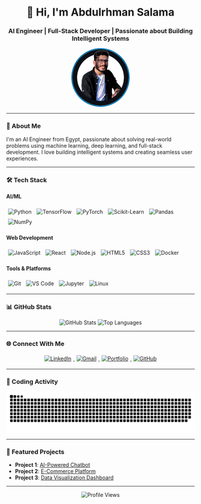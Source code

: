 <h1 align="center">👋 Hi, I'm Abdulrhman Salama</h1>
<h3 align="center">AI Engineer | Full-Stack Developer | Passionate about Building Intelligent Systems</h3>

<p align="center">
  <img src="https://github.com/abdulrhmansalama/abdulrhmansalama/blob/main/images/me.jpg" width="150" height="150" alt="Abdulrhman Salama" style="border-radius: 50%; border: 3px solid #0077B5;" />
</p>

---

### 🚀 About Me
I'm an AI Engineer from Egypt, passionate about solving real-world problems using machine learning, deep learning, and full-stack development. I love building intelligent systems and creating seamless user experiences.

---

### 🛠️ Tech Stack

#### **AI/ML**
<p align="left">
  <img src="https://cdn.jsdelivr.net/gh/devicons/devicon/icons/python/python-original.svg" alt="Python" width="40" height="40" style="margin: 5px;" />
  <img src="https://cdn.jsdelivr.net/gh/devicons/devicon/icons/tensorflow/tensorflow-original.svg" alt="TensorFlow" width="40" height="40" style="margin: 5px;" />
  <img src="https://www.vectorlogo.zone/logos/pytorch/pytorch-icon.svg" alt="PyTorch" width="40" height="40" style="margin: 5px;" />
  <img src="https://upload.wikimedia.org/wikipedia/commons/0/05/Scikit_learn_logo_small.svg" alt="Scikit-Learn" width="40" height="40" style="margin: 5px;" />
  <img src="https://cdn.jsdelivr.net/gh/devicons/devicon/icons/pandas/pandas-original.svg" alt="Pandas" width="40" height="40" style="margin: 5px;" />
  <img src="https://cdn.jsdelivr.net/gh/devicons/devicon/icons/numpy/numpy-original.svg" alt="NumPy" width="40" height="40" style="margin: 5px;" />
</p>

#### **Web Development**
<p align="left">
  <img src="https://cdn.jsdelivr.net/gh/devicons/devicon/icons/javascript/javascript-original.svg" alt="JavaScript" width="40" height="40" style="margin: 5px;" />
  <img src="https://cdn.jsdelivr.net/gh/devicons/devicon/icons/react/react-original.svg" alt="React" width="40" height="40" style="margin: 5px;" />
  <img src="https://cdn.jsdelivr.net/gh/devicons/devicon/icons/nodejs/nodejs-original.svg" alt="Node.js" width="40" height="40" style="margin: 5px;" />
  <img src="https://cdn.jsdelivr.net/gh/devicons/devicon/icons/html5/html5-original.svg" alt="HTML5" width="40" height="40" style="margin: 5px;" />
  <img src="https://cdn.jsdelivr.net/gh/devicons/devicon/icons/css3/css3-original.svg" alt="CSS3" width="40" height="40" style="margin: 5px;" />
  <img src="https://cdn.jsdelivr.net/gh/devicons/devicon/icons/docker/docker-original.svg" alt="Docker" width="40" height="40" style="margin: 5px;" />
</p>

#### **Tools & Platforms**
<p align="left">
  <img src="https://cdn.jsdelivr.net/gh/devicons/devicon/icons/git/git-original.svg" alt="Git" width="40" height="40" style="margin: 5px;" />
  <img src="https://cdn.jsdelivr.net/gh/devicons/devicon/icons/vscode/vscode-original.svg" alt="VS Code" width="40" height="40" style="margin: 5px;" />
  <img src="https://cdn.jsdelivr.net/gh/devicons/devicon/icons/jupyter/jupyter-original.svg" alt="Jupyter" width="40" height="40" style="margin: 5px;" />
  <img src="https://cdn.jsdelivr.net/gh/devicons/devicon/icons/linux/linux-original.svg" alt="Linux" width="40" height="40" style="margin: 5px;" />
</p>

---

### 📊 GitHub Stats

<p align="center">
  <img src="https://github-readme-stats.vercel.app/api?username=abdulrhmansalama&show_icons=true&theme=dracula&hide_border=true" alt="GitHub Stats" width="48%" />
  <img src="https://github-readme-stats.vercel.app/api/top-langs/?username=abdulrhmansalama&layout=compact&theme=dracula&hide_border=true" alt="Top Languages" width="45%" />
</p>

---

### 🌐 Connect With Me

<p align="center">
  <a href="https://www.linkedin.com/in/abdulrhman-salama-908a09255/" target="_blank">
    <img src="https://img.shields.io/badge/LinkedIn-0077B5?style=for-the-badge&logo=linkedin&logoColor=white" alt="LinkedIn" style="margin: 5px;" />
  </a>
  <a href="mailto:abdulrhmansalama.work@gmail.com" target="_blank">
    <img src="https://img.shields.io/badge/Gmail-D14836?style=for-the-badge&logo=gmail&logoColor=white" alt="Gmail" style="margin: 5px;" />
  </a>
  <a href="https://abdulrhmansalama.github.io" target="_blank">
    <img src="https://img.shields.io/badge/Portfolio-%23000000.svg?style=for-the-badge&logo=firefox&logoColor=#FF7139" alt="Portfolio" style="margin: 5px;" />
  </a>
  <a href="https://github.com/abdulrhmansalama" target="_blank">
    <img src="https://img.shields.io/badge/GitHub-100000?style=for-the-badge&logo=github&logoColor=white" alt="GitHub" style="margin: 5px;" />
  </a>
</p>

---

### 🐍 Coding Activity

<p align="center">
  <img src="https://raw.githubusercontent.com/abdulrhmansalama/abdulrhmansalama/output/snake.svg" alt="Snake Animation" />
</p>

---

### 📌 Featured Projects
- **Project 1**: [AI-Powered Chatbot](https://github.com/abdulrhmansalama/ai-chatbot)  
- **Project 2**: [E-Commerce Platform](https://github.com/abdulrhmansalama/ecommerce-platform)  
- **Project 3**: [Data Visualization Dashboard](https://github.com/abdulrhmansalama/data-viz-dashboard)  

---

<p align="center">
  <img src="https://komarev.com/ghpvc/?username=abdulrhmansalama&label=Profile%20Views&color=blue&style=flat" alt="Profile Views" />
</p>
